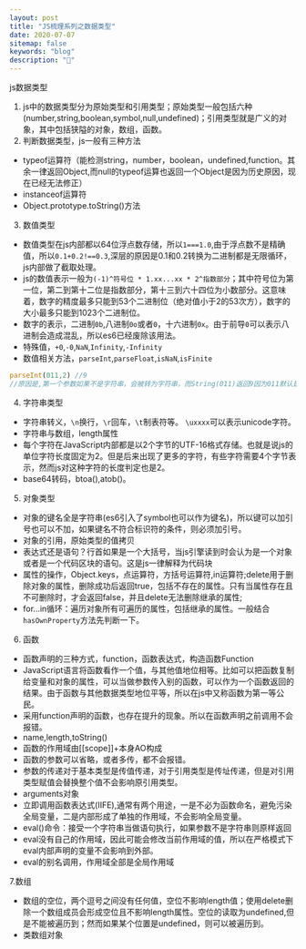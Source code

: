 ```yaml
---
layout: post
title: "JS梳理系列之数据类型"
date: 2020-07-07
sitemap: false
keywords: "blog"
description: "🚀"
---
```


js数据类型  

1. js中的数据类型分为原始类型和引用类型；原始类型一般包括六种(number,string,boolean,symbol,null,undefined)；引用类型就是广义的对象，其中包括狭隘的对象，数组，函数。
2. 判断数据类型，js一般有三种方法  
* typeof运算符（能检测string，number，boolean，undefined,function。其余一律返回Object,而null的typeof运算也返回一个Object是因为历史原因，现在已经无法修正）
* instanceof运算符
* Object.prototype.toString()方法
3. 数值类型  
* 数值类型在js内部都以64位浮点数存储，所以`1===1.0`,由于浮点数不是精确值，所以`0.1+0.2!==0.3`,深层的原因是0.1和0.2转换为二进制都是无限循环，js内部做了截取处理。  
* js的数值表示一般为`(-1)^符号位 * 1.xx...xx * 2^指数部分`；其中符号位为第一位，第二到第十二位是指数部分，第十三到六十四位为小数部分。这意味着，数字的精度最多只能到53个二进制位（绝对值小于2的53次方），数字的大小最多只能到1023个二进制位。  
* 数字的表示，二进制`0b`,八进制`0o`或者`0`，十六进制`0x`。由于前导`0`可以表示八进制会造成混乱，所以es6已经废除该用法。  
* 特殊值，`+0`,`-0`,`NaN`,`Infinity`,`-Infinity`
* 数值相关方法，`parseInt`,`parseFloat`,`isNaN`,`isFinite`

```javascript
parseInt(011,2) //9
//原因是,第一个参数如果不是字符串，会被转为字符串，而String(011)返回9因为011默认是八进制.
```
4. 字符串类型
* 字符串转义，`\n`换行，`\r`回车，`\t`制表符等。 `\uxxxx`可以表示unicode字符。  
* 字符串与数组，length属性  
* 每个字符在JavaScript内部都是以2个字节的UTF-16格式存储。也就是说js的单位字符长度固定为2。但是后来出现了更多的字符，有些字符需要4个字节表示，然而js对这种字符的长度判定也是2。 
* base64转码，btoa(),atob()。
5. 对象类型
* 对象的键名全是字符串(es6引入了symbol也可以作为键名)，所以键可以加引号也可以不加，如果键名不符合标识符的条件，则必须加引号。 
* 对象的引用，原始类型的值拷贝  
* 表达式还是语句？行首如果是一个大括号，当js引擎读到时会认为是一个对象或者是一个代码区块的语句。这是js一律解释为代码块  
* 属性的操作，Object.keys，点运算符，方括号运算符,in运算符;delete用于删除对象的属性，删除成功后返回true，包括不存在的属性。只有当属性存在且不可删除时，才会返回false，并且delete无法删除继承的属性;
* for...in循环：遍历对象所有可遍历的属性，包括继承的属性。一般结合`hasOwnProperty`方法先判断一下。
6. 函数
* 函数声明的三种方式，function，函数表达式，构造函数Function  
* JavaScript语言将函数看作一个值，与其他值地位相等。比如可以把函数复制给变量和对象的属性，可以当做参数传入别的函数，可以作为一个函数返回的结果。由于函数与其他数据类型地位平等，所以在js中又称函数为第一等公民。
* 采用function声明的函数，也存在提升的现象。所以在函数声明之前调用不会报错。
* name,length,toString() 
* 函数的作用域由[[scope]]+本身AO构成  
* 函数的参数可以省略，或者多传，都不会报错。  
* 参数的传递对于基本类型是传值传递，对于引用类型是传址传递，但是对引用类型赋值会替换整个值不会影响原引用类型。  
* arguments对象
* 立即调用函数表达式(IIFE),通常有两个用途，一是不必为函数命名，避免污染全局变量，二是内部形成了单独的作用域，不会影响全局变量。
* eval()命令：接受一个字符串当做语句执行，如果参数不是字符串则原样返回  
* eval没有自己的作用域，因此可能会修改当前作用域的值，所以在严格模式下eval内部声明的变量不会影响到外部。
* eval的别名调用，作用域全部是全局作用域  

7.数组
* 数组的空位，两个逗号之间没有任何值，空位不影响length值；使用delete删除一个数组成员会形成空位且不影响length属性。空位的读取为undefined,但是不能被遍历到；然而如果某个位置是undefined，则可以被遍历到。  
* 类数组对象